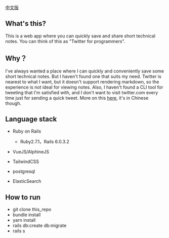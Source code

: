 [中文版](https://github.com/ChrisZou/geekweibo/blob/master/README.cn.md)
## What's this?
This is a web app where you can quickly save and share short technical notes. You can think of this as "Twitter for programmers".

## Why？
I've always wanted a place where I can quickly and conveniently save some short technical notes. But I haven't found one that suits my need. Twitter is nearest to what I want, but it doesn't support rendering markdown, so the experience is not ideal for viewing notes. Also, I haven't found a CLI tool for tweeting that I'm satisfied with, and I don't want to visit twitter.com every time just for sending a quick tweet. More on this [here](https://chriszou.com/2020/10/17/introducing-geekweibo/), it's in Chinese though.

## Language stack

* Ruby on Rails
  * Ruby2.7.1，Rails 6.0.3.2

* VueJS/AlphineJS

* TailwindCSS

* postgresql

* ElasticSearch

## How to run
  * git clone this_repo
  * bundle install
  * yarn install
  * rails db:create db:migrate
  * rails s
